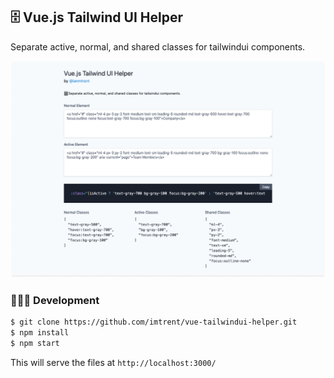 ## 🗄 Vue.js Tailwind UI Helper

Separate active, normal, and shared classes for tailwindui components.

<img src="./preview.jpg" alt="Vue.js Tailwind UI Helper preview">

### 👨🏻‍💻 Development

```bash
$ git clone https://github.com/imtrent/vue-tailwindui-helper.git
$ npm install
$ npm start
```

This will serve the files at `http://localhost:3000/`